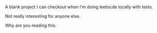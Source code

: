 A blank project I can checkout when I'm doing leetocde locally with tests.

Not really interesting for anyone else.

Why are you reading this.